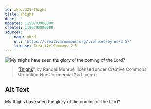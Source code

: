 ```yaml
---
id: xkcd.321-thighs
title: Thighs
desc: ''
updated: 1190790000000
created: 1190790000000
sources:
  - name: xkcd
    url: 'https://creativecommons.org/licenses/by-nc/2.5/'
    license: Creative Commons 2.5
---
```

![My thighs have seen the glory of the coming of the Lord?](https://imgs.xkcd.com/comics/thighs.png)
> "[Thighs](https://xkcd.com/321/)", by Randall Munroe, licensed under Creative Commons Attribution-NonCommercial 2.5 License

## Alt Text
My thighs have seen the glory of the coming of the Lord?
